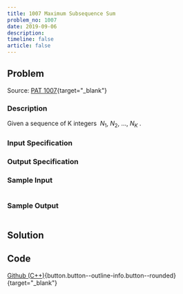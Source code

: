 ```yaml
---
title: 1007 Maximum Subsequence Sum
problem_no: 1007
date: 2019-09-06
description: 
timeline: false
article: false
---
```


<!--more-->

## Problem

Source: [PAT 1007](https://pintia.cn/problem-sets/994805342720868352/exam/problems/994805514284679168){target="_blank"}

### Description

Given a sequence of K integers ${\ N_1,\ N_2,\ ...,\ N_K\ }$.

### Input Specification



### Output Specification



### Sample Input

```text

```

### Sample Output

```text

```

## Solution

## Code

[Github (C++)](https://github.com/Alomerry/algorithm/blob/master/pat/a/1007){button.button--outline-info.button--rounded}{target="_blank"}


```cpp

```
